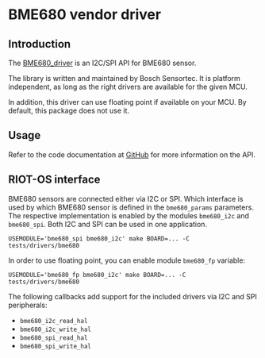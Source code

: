 # BME680 vendor driver

## Introduction

The [BME680_driver](https://github.com/BoschSensortec/BME680_driver) is an
I2C/SPI API for BME680 sensor.

The library is written and maintained by Bosch Sensortec. It is platform
independent, as long as the right drivers are available for the given MCU.

In addition, this driver can use floating point if available on your MCU.
By default, this package does not use it.

## Usage

Refer to the code documentation at
[GitHub](https://github.com/BoschSensortec/BME680_driver) for more information
on the API.

## RIOT-OS interface

BME680 sensors are connected either via I2C or SPI. Which interface is used by
which BME680 sensor is defined in the `bme680_params` parameters. The
respective implementation is enabled by the modules `bme680_i2c` and
`bme680_spi`. Both I2C and SPI can be used in one application.
```
USEMODULE='bme680_spi bme680_i2c' make BOARD=... -C tests/drivers/bme680
```

In order to use floating point, you can enable module `bme680_fp` variable:
```
USEMODULE='bme680_fp bme680_i2c' make BOARD=... -C tests/drivers/bme680
```

The following callbacks add support for the included drivers via I2C and SPI
peripherals:

* `bme680_i2c_read_hal`
* `bme680_i2c_write_hal`
* `bme680_spi_read_hal`
* `bme680_spi_write_hal`

